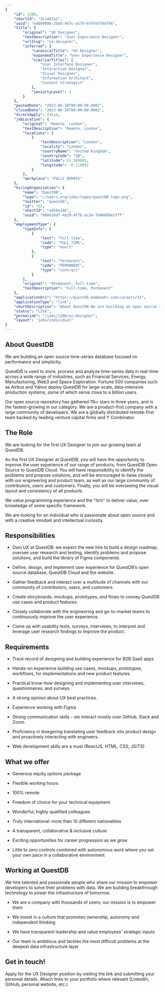 ```yaml
---
{
	"id": 1286,
	"shortId": "3Lu4A7q1",
	"uuid": "ed80989b-258d-467c-a179-67dfe576df66",
	"title": {
		"original": "UX Designer",
		"textDescription": "User Experience Designer",
		"urlSlug": "ux-designer",
		"inferred": {
			"canonicalTitle": "UX Designer",
			"expandedTitle": "User Experience Designer",
			"similiarTitles": [
				"User Interface Designer",
				"Interaction Designer",
				"Visual Designer",
				"Information Architect",
				"Content Strategist"
			],
			"seniortyLevel": 3
		}
	},
	"postedDate": "2023-05-30T00:00:00.000Z",
	"closedDate": "2023-06-28T00:00:00.000Z",
	"directApply": false,
	"jobLocation": {
		"original": "Remote, London",
		"textDescription": "Remote, London",
		"locations": [
			{
				"textDescription": "London",
				"locality": "London",
				"countryName": "United Kingdom",
				"countryCode": "GB",
				"latitude": 51.509865,
				"longitude": -0.118092
			}
		],
		"workplace": "FULLY_REMOTE"
	},
	"hiringOrganization": {
		"name": "QuestDB",
		"logo": "//uxbri.org/jobs/logos/questDB-logo.png",
		"twitter": "questdb",
		"id": 722,
		"shortId": "u45ke14E",
		"uuid": "668e16d7-4a29-4f7b-ac24-7d46869e1fff"
	},
	"employmentType": {
		"typeInfo": [
			{
				"text": "Full-time",
				"code": "FULL_TIME",
				"type": "hours"
			},
			{
				"text": "Permanent",
				"code": "PERMANENT",
				"type": "contract"
			}
		],
		"original": "Permanent, Full-time",
		"textDescription": "Full-time, Permanent"
	},
	"applicationUri": "https://questdb.bamboohr.com/careers/33",
	"applicationType": "link",
	"shortDescription": "About QuestDB We are building an open source time-series- database focused on performance and simplicity. QuestDB is used to store, process and analyze time-series- data in real-time- across a wide",
	"status": "LIVE",
	"permalink": "/jobs/1286/ux-designer",
	"layout": "jobs/individual"
}
---
```

<h2>About QuestDB</h2><p>We are building an open source time-series database focused on performance and simplicity.</p><p>QuestDB is used to store, process and analyze time-series data in real-time across a wide range of industries, such as Financial Services, Energy, Manufacturing, Web3 and Space Exploration. Fortune 500 companies such as Airbus and Yahoo deploy QuestDB for large-scale, data-intensive production systems, some of which serve close to a billion users.</p><p>Our open source repository has gathered 11k+ stars in three years, and is the fastest-growing in our category. We are a product-first company with a large community of developers. We are a globally distributed remote-first team backed by leading venture capital firms and Y Combinator.</p><h2>The Role</h2><p>We are looking for the first UX Designer to join our growing team at QuestDB.</p><p>As the first UX Designer at QuestDB, you will have the opportunity to improve the user experience of our range of products, from QuestDB Open Source to QuestDB Cloud. You will have responsibility to identify the problems and propose solutions, and will be encouraged to liaise closely with our engineering and product team, as well as our large community of contributors, users and customers. Finally, you will be overseeing the visual layout and consistency of all products.</p><p>We value programming experience and the "itch" to deliver value, over knowledge of some specific framework.</p><p>We are looking for an individual who is passionate about open source and with a creative mindset and intellectual curiosity.</p><h2>Responsibilities</h2><ul><li><p>Own UX at QuestDB: we expect the new hire to build a design roadmap, oversee user research and testing, identify problems and propose solutions, and build the library of Figma components.</p></li><li><p>Define, design, and implement user experience for QuestDB’s open source database, QuestDB Cloud and the website.</p></li><li><p>Gather feedback and interact over a multitude of channels with our community of contributors, users, and customers.</p></li><li><p>Create storyboards, mockups, prototypes, and flows to convey QuestDB use cases and product features.</p></li><li><p>Closely collaborate with the engineering and go-to-market teams to continuously improve the user experience.</p></li><li><p>Come up with usability tests, surveys, interviews, to interpret and leverage user research findings to improve the product.</p></li></ul><h2>Requirements</h2><ul><li><p>Track record of designing and building experience for B2B SaaS apps</p></li><li><p>Hands-on experience building use cases, mockups, prototypes, workflows, for implementations and new product features.</p></li><li><p>Practical know-how designing and implementing user interviews, questionnaires, and surveys.</p></li><li><p>A strong opinion about UX best practices.</p></li><li><p>Experience working with Figma</p></li><li><p>Strong communication skills - we interact mostly over GitHub, Slack and Zoom.</p></li><li><p>Proficiency in levegering translating user feedback into product design and proactively interacting with engineers.</p></li><li><p>Web development skills are a must (ReactJS, HTML, CSS, JS/TS)</p></li></ul><h2>What we offer</h2><ul><li><p>Generous equity options package</p></li><li><p>Flexible working hours</p></li><li><p>100% remote</p></li><li><p>Freedom of choice for your technical equipment</p></li><li><p>Wonderful, highly qualified colleagues</p></li><li><p>Truly international: more than 10 different nationalities</p></li><li><p>A transparent, collaborative &amp; inclusive culture</p></li><li><p>Exciting opportunities for career progression as we grow</p></li><li><p>Little to zero controls combined with autonomous work where you set your own pace in a collaborative environment</p></li></ul><h2>Working at QuestDB</h2><p>We hire talented and passionate people who share our mission to empower developers to solve their problems with data. We are building breakthrough technology to power the infrastructure of tomorrow.</p><ul><li><p>We are a company with thousands of users; our mission is to empower them</p></li><li><p>We invest in a culture that promotes ownership, autonomy and independent thinking</p></li><li><p>We have transparent leadership and value employees' strategic inputs</p></li><li><p>Our team is ambitious and tackles the most difficult problems at the deepest data infrastructure layer</p></li></ul><h2>Get in touch!</h2><p>Apply for the UX Designer position by visiting the link and submitting your personal details. Attach links to your portfolio where relevant (LinkedIn, GitHub, personal website, etc.)</p>
